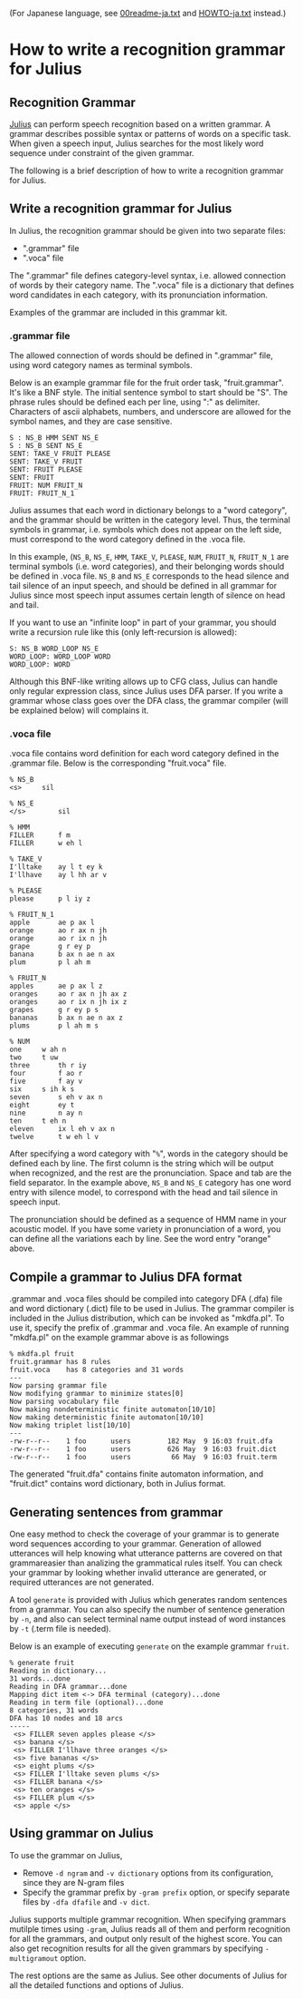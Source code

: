 (For Japanese language, see [00readme-ja.txt](https://github.com/julius-speech/grammar-kit/blob/master/00readme-ja.txt) and [HOWTO-ja.txt](https://github.com/julius-speech/grammar-kit/blob/master/HOWTO-ja.txt) instead.)


# How to write a recognition grammar for Julius

## Recognition Grammar

[Julius](https://github.com/julius-speech/julius) can perform speech recognition based on a written grammar. A grammar describes possible syntax or patterns of words on a specific task. When given a speech input, Julius searches for the most likely word sequence under constraint of the given grammar.

The following is a brief description of how to write a recognition grammar for Julius.

## Write a recognition grammar for Julius

In Julius, the recognition grammar should be given into two separate files:
- ".grammar" file
- ".voca" file

The ".grammar" file defines category-level syntax, i.e. allowed connection of words by their category name. The ".voca" file is a dictionary that defines word candidates in each category, with its pronunciation information.

Examples of the grammar are included in this grammar kit.

### .grammar file

The allowed connection of words should be defined in ".grammar" file, using word category names as terminal symbols.

Below is an example grammar file for the fruit order task, "fruit.grammar". It's like a BNF style. The initial sentence symbol to start should be "S". The phrase rules should be defined each per line, using ":" as delimiter. Characters of ascii alphabets, numbers, and underscore are allowed for the symbol names, and they are case sensitive.

```
S : NS_B HMM SENT NS_E
S : NS_B SENT NS_E
SENT: TAKE_V FRUIT PLEASE
SENT: TAKE_V FRUIT
SENT: FRUIT PLEASE
SENT: FRUIT
FRUIT: NUM FRUIT_N
FRUIT: FRUIT_N_1
```

Julius assumes that each word in dictionary belongs to a "word category", and the grammar should be written in the category level.  Thus, the terminal symbols in grammar, i.e. symbols which does not appear on the left side, must correspond to the word category defined in the .voca file.

In this example, (`NS_B`, `NS_E`, `HMM`, `TAKE_V`, `PLEASE`, `NUM`, `FRUIT_N`, `FRUIT_N_1` are terminal symbols (i.e. word categories), and their belonging words should be defined in .voca file. `NS_B` and `NS_E` corresponds to the head silence and tail silence of an input speech, and should be defined in all grammar for Julius since most speech input assumes certain length of silence on head and tail.

If you want to use an "infinite loop" in part of your grammar, you should write a recursion rule like this (only left-recursion is allowed):

```
S: NS_B WORD_LOOP NS_E
WORD_LOOP: WORD_LOOP WORD
WORD_LOOP: WORD
```

Although this BNF-like writing allows up to CFG class, Julius can handle only regular expression class, since Julius uses DFA parser. If you write a grammar whose class goes over the DFA class, the grammar compiler (will be explained below) will complains it.

### .voca file

.voca file contains word definition for each word category defined in the .grammar file. Below is the corresponding "fruit.voca" file.

```
% NS_B
<s>		sil

% NS_E
</s>		sil

% HMM
FILLER		f m
FILLER		w eh l

% TAKE_V
I'lltake	ay l t ey k
I'llhave	ay l hh ar v

% PLEASE
please		p l iy z

% FRUIT_N_1
apple		ae p ax l
orange		ao r ax n jh
orange		ao r ix n jh
grape		g r ey p
banana		b ax n ae n ax
plum		p l ah m

% FRUIT_N
apples		ae p ax l z
oranges		ao r ax n jh ax z
oranges		ao r ix n jh ix z
grapes		g r ey p s
bananas		b ax n ae n ax z
plums		p l ah m s

% NUM
one		w ah n
two		t uw
three		th r iy
four		f ao r
five		f ay v
six		s ih k s
seven		s eh v ax n
eight		ey t
nine		n ay n
ten		t eh n
eleven		ix l eh v ax n
twelve		t w eh l v
```

After specifying a word category with "`%`", words in the category should be defined each by line. The first column is the string which will be output when recognized, and the rest are the pronunciation. Space and tab are the field separator. In the example above, `NS_B` and `NS_E` category has one word entry with silence model, to correspond with the head and tail silence in speech input.

The pronunciation should be defined as a sequence of HMM name in your acoustic model. If you have some variety in pronunciation of a word, you can define all the variations each by line. See the word entry "orange" above.

## Compile a grammar to Julius DFA format

.grammar and .voca files should be compiled into category DFA (.dfa) file and word dictionary (.dict) file to be used in Julius.  The grammar compiler is included in the Julius distribution, which can be invoked as "mkdfa.pl". To use it, specify the prefix of .grammar and .voca file. An example of running "mkdfa.pl" on the example grammar above is as followings

```
% mkdfa.pl fruit
fruit.grammar has 8 rules
fruit.voca    has 8 categories and 31 words
---
Now parsing grammar file
Now modifying grammar to minimize states[0]
Now parsing vocabulary file
Now making nondeterministic finite automaton[10/10]
Now making deterministic finite automaton[10/10]
Now making triplet list[10/10]
---
-rw-r--r--    1 foo      users         182 May  9 16:03 fruit.dfa
-rw-r--r--    1 foo      users         626 May  9 16:03 fruit.dict
-rw-r--r--    1 foo      users          66 May  9 16:03 fruit.term
```

The generated "fruit.dfa" contains finite automaton information, and "fruit.dict" contains word dictionary, both in Julius format.


## Generating sentences from grammar

One easy method to check the coverage of your grammar is to generate word sequences according to your grammar. Generation of allowed utterances will help knowing what utterance patterns are covered on that grammareasier than analizing the grammatical rules itself. You can check your grammar by looking whether invalid utterance are generated, or required utterances are not generated.

A tool `generate` is provided with Julius which generates random sentences from a grammar. You can also specify the number of sentence generation by `-n`, and also can select terminal name output instead of word instances by `-t` (.term file is needed).

Below is an example of executing `generate` on the example grammar `fruit`.

```
% generate fruit
Reading in dictionary...
31 words...done
Reading in DFA grammar...done
Mapping dict item <-> DFA terminal (category)...done
Reading in term file (optional)...done
8 categories, 31 words
DFA has 10 nodes and 18 arcs
-----
 <s> FILLER seven apples please </s>
 <s> banana </s>
 <s> FILLER I'llhave three oranges </s>
 <s> five bananas </s>
 <s> eight plums </s>
 <s> FILLER I'lltake seven plums </s>
 <s> FILLER banana </s>
 <s> ten oranges </s>
 <s> FILLER plum </s>
 <s> apple </s>
```

## Using grammar on Julius

To use the grammar on Julius,

- Remove `-d ngram` and `-v dictionary` options from its configuration, since they are N-gram files
- Specify the grammar prefix by `-gram prefix` option, or specify separate files by `-dfa dfafile` and `-v dict`.

Julius supports multiple grammar recognition.  When specifying grammars mutilple times using `-gram`, Julius reads all of them and perform recognition for all the grammars, and output only result of the highest score.  You can also get recognition results for all the given grammars by specifying `-multigramout` option.

The rest options are the same as Julius. See other documents of Julius for all the detailed functions and options of Julius.
